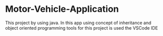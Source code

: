 # Motor-Vehicle-Application
This project by using java.
In this app using concept of inheritance  and object oriented programming 
tools for this project is used the VSCode IDE
